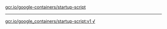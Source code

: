 [gcr.io/google-containers/startup-script](https://hub.docker.com/r/anjia0532/startup-script/tags/) 

----
[gcr.io/google_containers/startup-script:v1 √](https://hub.docker.com/r/anjia0532/startup-script/tags/)

